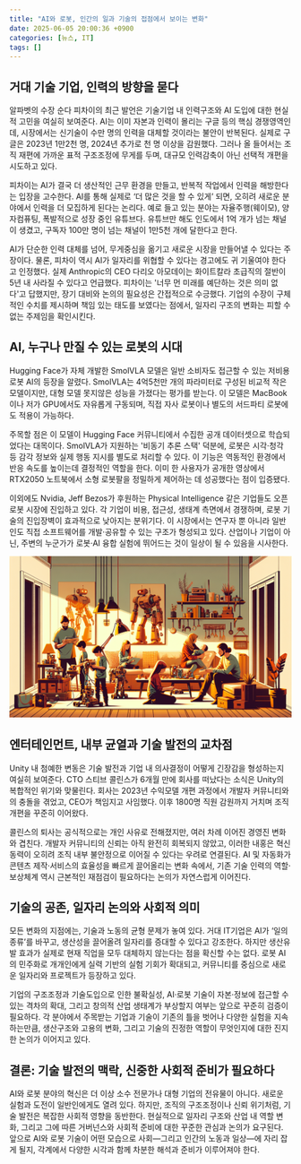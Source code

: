 ```yaml
---
title: "AI와 로봇, 인간의 일과 기술의 접점에서 보이는 변화"
date: 2025-06-05 20:00:36 +0900
categories: [뉴스, IT]
tags: []
---
```


## 거대 기술 기업, 인력의 방향을 묻다

알파벳의 수장 순다 피차이의 최근 발언은 기술기업 내 인력구조와 AI 도입에 대한 현실적 고민을 여실히 보여준다. AI는 이미 자본과 인력이 몰리는 구글 등의 핵심 경쟁영역인데, 시장에서는 신기술이 수만 명의 인력을 대체할 것이라는 불안이 반복된다. 실제로 구글은 2023년 1만2천 명, 2024년 추가로 천 명 이상을 감원했다. 그러나 올 들어서는 조직 재편에 가까운 표적 구조조정에 무게를 두며, 대규모 인력감축이 아닌 선택적 개편을 시도하고 있다.

피차이는 AI가 결국 더 생산적인 근무 환경을 만들고, 반복적 작업에서 인력을 해방한다는 입장을 고수한다. AI를 통해 실제로 ‘더 많은 것을 할 수 있게’ 되면, 오히려 새로운 분야에서 인력을 더 모집하게 된다는 논리다. 예로 들고 있는 분야는 자율주행(웨이모), 양자컴퓨팅, 폭발적으로 성장 중인 유튜브다. 유튜브만 해도 인도에서 1억 개가 넘는 채널이 생겼고, 구독자 100만 명이 넘는 채널이 1만5천 개에 달한다고 한다.  
 
AI가 단순한 인력 대체를 넘어, 무게중심을 옮기고 새로운 시장을 만들어낼 수 있다는 주장이다. 물론, 피차이 역시 AI가 일자리를 위협할 수 있다는 경고에도 귀 기울여야 한다고 인정했다. 실제 Anthropic의 CEO 다리오 아모데이는 화이트칼라 초급직의 절반이 5년 내 사라질 수 있다고 언급했다. 피차이는 '너무 먼 미래를 예단하는 것은 의미 없다'고 답했지만, 장기 대비와 논의의 필요성은 간접적으로 수긍했다. 기업의 수장이 구체적인 수치를 제시하며 책임 있는 태도를 보였다는 점에서, 일자리 구조의 변화는 피할 수 없는 주제임을 확인시킨다.

## AI, 누구나 만질 수 있는 로봇의 시대

Hugging Face가 자체 개발한 SmolVLA 모델은 일반 소비자도 접근할 수 있는 저비용 로봇 AI의 등장을 알렸다. SmolVLA는 4억5천만 개의 파라미터로 구성된 비교적 작은 모델이지만, 대형 모델 못지않은 성능을 가졌다는 평가를 받는다. 이 모델은 MacBook이나 저가 GPU에서도 자유롭게 구동되며, 직접 자사 로봇이나 별도의 서드파티 로봇에도 적용이 가능하다.

주목할 점은 이 모델이 Hugging Face 커뮤니티에서 수집한 공개 데이터셋으로 학습되었다는 대목이다. SmolVLA가 지원하는 '비동기 추론 스택' 덕분에, 로봇은 시각·청각 등 감각 정보와 실제 행동 지시를 별도로 처리할 수 있다. 이 기능은 역동적인 환경에서 반응 속도를 높이는데 결정적인 역할을 한다. 이미 한 사용자가 공개한 영상에서 RTX2050 노트북에서 소형 로봇팔을 정밀하게 제어하는 데 성공했다는 점이 입증됐다. 
 
이외에도 Nvidia, Jeff Bezos가 후원하는 Physical Intelligence 같은 기업들도 오픈 로봇 시장에 진입하고 있다. 각 기업이 비용, 접근성, 생태계 측면에서 경쟁하며, 로봇 기술의 진입장벽이 효과적으로 낮아지는 분위기다. 이 시장에서는 연구자 뿐 아니라 일반인도 직접 소프트웨어를 개발·공유할 수 있는 구조가 형성되고 있다. 산업이나 기업이 아닌, 주변의 누군가가 로봇·AI 융합 실험에 뛰어드는 것이 일상이 될 수 있음을 시사한다.

![집에서 로봇을 조립하고 테스트하는 다양한 연령대의 사람들이 모여있는 아늑한 거실](assets/img/2025-06-05-b474a89c-cfd5-4087-8f51-e037a4b6da2e/1749121292987.png)

## 엔터테인먼트, 내부 균열과 기술 발전의 교차점

Unity 내 첨예한 변동은 기술 발전과 기업 내 의사결정이 어떻게 긴장감을 형성하는지 여실히 보여준다. CTO 스티브 콜린스가 6개월 만에 회사를 떠났다는 소식은 Unity의 복합적인 위기와 맞물린다. 회사는 2023년 수익모델 개편 과정에서 개발자 커뮤니티와의 충돌을 겪었고, CEO가 책임지고 사임했다. 이후 1800명 직원 감원까지 거치며 조직 개편을 꾸준히 이어왔다.

콜린스의 퇴사는 공식적으로는 개인 사유로 전해졌지만, 여러 차례 이어진 경영진 변화와 겹친다. 개발자 커뮤니티의 신뢰는 아직 완전히 회복되지 않았고, 이러한 내홍은 혁신 동력이 오히려 조직 내부 불안정으로 이어질 수 있다는 우려로 연결된다. AI 및 자동화가 콘텐츠 제작·서비스의 효율성을 빠르게 끌어올리는 변화 속에서, 기존 기술 인력의 역할·보상체계 역시 근본적인 재점검이 필요하다는 논의가 자연스럽게 이어진다.

## 기술의 공존, 일자리 논의와 사회적 의미

모든 변화의 지점에는, 기술과 노동의 균형 문제가 놓여 있다. 거대 IT기업은 AI가 ‘일의 종류’를 바꾸고, 생산성을 끌어올려 일자리를 증대할 수 있다고 강조한다. 하지만 생산유발 효과가 실제로 현재 직업을 모두 대체하지 않는다는 점을 확신할 수는 없다. 로봇 AI의 민주화로 개개인에게 실력 기반의 실험 기회가 확대되고, 커뮤니티를 중심으로 새로운 일자리와 프로젝트가 등장하고 있다.

기업의 구조조정과 기술도입으로 인한 불확실성, AI·로봇 기술이 자본·정보에 접근할 수 있는 격차의 확대, 그리고 창의적 산업 생태계가 부상할지 여부는 앞으로 꾸준히 검증이 필요하다. 각 분야에서 주목받는 기업과 기술이 기존의 틀을 벗어나 다양한 실험을 지속하는만큼, 생산구조와 고용의 변화, 그리고 기술의 진정한 역할이 무엇인지에 대한 진지한 논의가 이어지고 있다.

## 결론: 기술 발전의 맥락, 신중한 사회적 준비가 필요하다

AI와 로봇 분야의 혁신은 더 이상 소수 전문가나 대형 기업의 전유물이 아니다. 새로운 실험과 도전이 일반인에게도 열려 있다. 하지만, 조직의 구조조정이나 신뢰 위기처럼, 기술 발전은 복잡한 사회적 영향을 동반한다. 현실적으로 일자리 구조와 산업 내 역할 변화, 그리고 그에 따른 거버넌스와 사회적 준비에 대한 꾸준한 관심과 논의가 요구된다. 앞으로 AI와 로봇 기술이 어떤 모습으로 사회—그리고 인간의 노동과 일상—에 자리 잡게 될지, 각계에서 다양한 시각과 함께 차분한 해석과 준비가 이루어져야 한다.